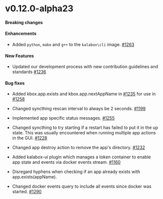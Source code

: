 v0.12.0-alpha23
==================

#### Breaking changes

#### Enhancements

* Added `python`, `make` and `g++` to the `kalabox\cli` image. [#1263](https://github.com/kalabox/kalabox/issues/1263)

#### New Features

* Updated our development process with new contribution guidelines and standards [#1236](https://github.com/kalabox/kalabox/issues/1236)

#### Bug fixes

* Added kbox.app.exists and kbox.app.nextAppName in [#1235](https://github.com/kalabox/kalabox/issues/1235) for use in [#1258](https://github.com/kalabox/kalabox/issues/1258)

* Changed syncthing rescan interval to always be 2 seconds. [#1199](https://github.com/kalabox/kalabox/issues/1199)

* Implemented app specific status messages. [#1255](https://github.com/kalabox/kalabox/issues/1255)

* Changed syncthing to try starting if a restart has failed to put it in the up state. This was usually encountered when running multiple app actions in the GUI. [#1228](https://github.com/kalabox/kalabox/issues/1228)

* Changed app destroy action to remove the app's directory. [#1232](https://github.com/kalabox/kalabox/issues/1232)

* Added kalabox-ui plugin which manages a token container to enable app state and events via docker events stream. [#1160](https://github.com/kalabox/kalabox/issues/1160)

* Disregard hyphens when checking if an app already exists with app.exists(appName).

* Changed docker events query to include all events since docker was started. [#1290](https://github.com/kalabox/kalabox/issues/1290)
